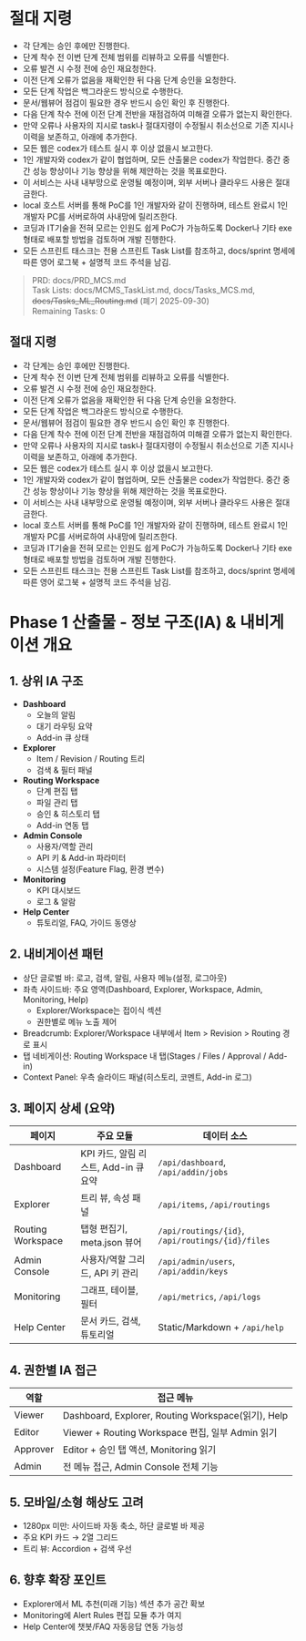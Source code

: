 # 절대 지령
- 각 단계는 승인 후에만 진행한다.
- 단계 착수 전 이번 단계 전체 범위를 리뷰하고 오류를 식별한다.
- 오류 발견 시 수정 전에 승인 재요청한다.
- 이전 단계 오류가 없음을 재확인한 뒤 다음 단계 승인을 요청한다.
- 모든 단계 작업은 백그라운드 방식으로 수행한다.
- 문서/웹뷰어 점검이 필요한 경우 반드시 승인 확인 후 진행한다.
- 다음 단계 착수 전에 이전 단계 전반을 재점검하여 미해결 오류가 없는지 확인한다.
- 만약 오류나 사용자의 지시로 task나 절대지령이 수정될시 취소선으로 기존 지시나 이력을 보존하고, 아래에 추가한다.
- 모든 웹은 codex가 테스트 실시 후 이상 없을시 보고한다.
- 1인 개발자와 codex가 같이 협업하며, 모든 산출물은 codex가 작업한다. 중간 중간 성능 향상이나 기능 향상을 위해 제안하는 것을 목표로한다.
- 이 서비스는 사내 내부망으로 운영될 예정이며, 외부 서버나 클라우드 사용은 절대 금한다.
- local 호스트 서버를 통해 PoC를 1인 개발자와 같이 진행하며, 테스트 완료시 1인 개발자 PC를 서버로하여 사내망에 릴리즈한다.
- 코딩과 IT기술을 전혀 모르는 인원도 쉽게 PoC가 가능하도록 Docker나 기타 exe 형태로 배포할 방법을 검토하며 개발 진행한다.
- 모든 스프린트 태스크는 전용 스프린트 Task List를 참조하고, docs/sprint 명세에 따른 영어 로그북 + 설명적 코드 주석을 남김.

> PRD: docs/PRD_MCS.md  
> Task Lists: docs/MCMS_TaskList.md, docs/Tasks_MCS.md, ~~docs/Tasks_ML_Routing.md~~ (폐기 2025-09-30)  
> Remaining Tasks: 0

## 절대 지령
- 각 단계는 승인 후에만 진행한다.
- 단계 착수 전 이번 단계 전체 범위를 리뷰하고 오류를 식별한다.
- 오류 발견 시 수정 전에 승인 재요청한다.
- 이전 단계 오류가 없음을 재확인한 뒤 다음 단계 승인을 요청한다.
- 모든 단계 작업은 백그라운드 방식으로 수행한다.
- 문서/웹뷰어 점검이 필요한 경우 반드시 승인 확인 후 진행한다.
- 다음 단계 착수 전에 이전 단계 전반을 재점검하여 미해결 오류가 없는지 확인한다.
- 만약 오류나 사용자의 지시로 task나 절대지령이 수정될시 취소선으로 기존 지시나 이력을 보존하고, 아래에 추가한다.
- 모든 웹은 codex가 테스트 실시 후 이상 없을시 보고한다.
- 1인 개발자와 codex가 같이 협업하며, 모든 산출물은 codex가 작업한다. 중간 중간 성능 향상이나 기능 향상을 위해 제안하는 것을 목표로한다.
- 이 서비스는 사내 내부망으로 운영될 예정이며, 외부 서버나 클라우드 사용은 절대 금한다.
- local 호스트 서버를 통해 PoC를 1인 개발자와 같이 진행하며, 테스트 완료시 1인 개발자 PC를 서버로하여 사내망에 릴리즈한다.
- 코딩과 IT기술을 전혀 모르는 인원도 쉽게 PoC가 가능하도록 Docker나 기타 exe 형태로 배포할 방법을 검토하며 개발 진행한다.
- 모든 스프린트 태스크는 전용 스프린트 Task List를 참조하고, docs/sprint 명세에 따른 영어 로그북 + 설명적 코드 주석을 남김.
# Phase 1 산출물 - 정보 구조(IA) & 내비게이션 개요

## 1. 상위 IA 구조
- **Dashboard**
  - 오늘의 알림
  - 대기 라우팅 요약
  - Add-in 큐 상태
- **Explorer**
  - Item / Revision / Routing 트리
  - 검색 & 필터 패널
- **Routing Workspace**
  - 단계 편집 탭
  - 파일 관리 탭
  - 승인 & 히스토리 탭
  - Add-in 연동 탭
- **Admin Console**
  - 사용자/역할 관리
  - API 키 & Add-in 파라미터
  - 시스템 설정(Feature Flag, 환경 변수)
- **Monitoring**
  - KPI 대시보드
  - 로그 & 알람
- **Help Center**
  - 튜토리얼, FAQ, 가이드 동영상

## 2. 내비게이션 패턴
- 상단 글로벌 바: 로고, 검색, 알림, 사용자 메뉴(설정, 로그아웃)
- 좌측 사이드바: 주요 영역(Dashboard, Explorer, Workspace, Admin, Monitoring, Help)
  - Explorer/Workspace는 접이식 섹션
  - 권한별로 메뉴 노출 제어
- Breadcrumb: Explorer/Workspace 내부에서 Item > Revision > Routing 경로 표시
- 탭 네비게이션: Routing Workspace 내 탭(Stages / Files / Approval / Add-in)
- Context Panel: 우측 슬라이드 패널(히스토리, 코멘트, Add-in 로그)

## 3. 페이지 상세 (요약)
| 페이지 | 주요 모듈 | 데이터 소스 |
|---|---|---|
| Dashboard | KPI 카드, 알림 리스트, Add-in 큐 요약 | `/api/dashboard`, `/api/addin/jobs` |
| Explorer | 트리 뷰, 속성 패널 | `/api/items`, `/api/routings` |
| Routing Workspace | 탭형 편집기, meta.json 뷰어 | `/api/routings/{id}`, `/api/routings/{id}/files` |
| Admin Console | 사용자/역할 그리드, API 키 관리 | `/api/admin/users`, `/api/addin/keys` |
| Monitoring | 그래프, 테이블, 필터 | `/api/metrics`, `/api/logs` |
| Help Center | 문서 카드, 검색, 튜토리얼 | Static/Markdown + `/api/help` |

## 4. 권한별 IA 접근
| 역할 | 접근 메뉴 |
|---|---|
| Viewer | Dashboard, Explorer, Routing Workspace(읽기), Help |
| Editor | Viewer + Routing Workspace 편집, 일부 Admin 읽기 |
| Approver | Editor + 승인 탭 액션, Monitoring 읽기 |
| Admin | 전 메뉴 접근, Admin Console 전체 기능 |

## 5. 모바일/소형 해상도 고려
- 1280px 미만: 사이드바 자동 축소, 하단 글로벌 바 제공
- 주요 KPI 카드 → 2열 그리드
- 트리 뷰: Accordion + 검색 우선

## 6. 향후 확장 포인트
- Explorer에서 ML 추천(미래 기능) 섹션 추가 공간 확보
- Monitoring에 Alert Rules 편집 모듈 추가 여지
- Help Center에 챗봇/FAQ 자동응답 연동 가능성

